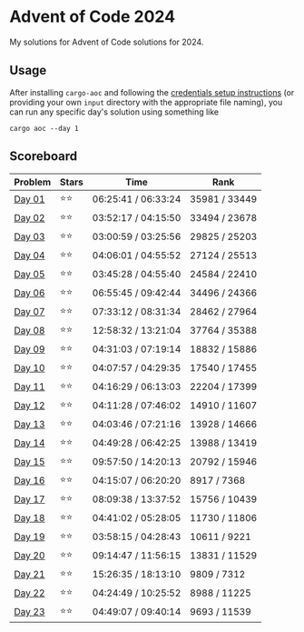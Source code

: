 # Advent of Code 2024

My solutions for Advent of Code solutions for 2024.

## Usage

After installing `cargo-aoc` and following the [credentials setup instructions](https://github.com/gobanos/cargo-aoc#setting-up-the-cli) (or providing your own `input` directory with the appropriate file
naming), you can run any specific day's solution using something like

    cargo aoc --day 1

## Scoreboard

| Problem | Stars | Time | Rank |
| ------- | ----- | ---- | ---- |
| [Day 01](./src/day01.rs) | ⭐⭐ | 06:25:41 / 06:33:24 | 35981 / 33449 |
| [Day 02](./src/day02.rs) | ⭐⭐ | 03:52:17 / 04:15:50 | 33494 / 23678 |
| [Day 03](./src/day03.rs) | ⭐⭐ | 03:00:59 / 03:25:56 | 29825 / 25203 |
| [Day 04](./src/day04.rs) | ⭐⭐ | 04:06:01 / 04:55:52 | 27124 / 25513 |
| [Day 05](./src/day05.rs) | ⭐⭐ | 03:45:28 / 04:55:40 | 24584 / 22410 |
| [Day 06](./src/day06.rs) | ⭐⭐ | 06:55:45 / 09:42:44 | 34496 / 24366 |
| [Day 07](./src/day07.rs) | ⭐⭐ | 07:33:12 / 08:31:34 | 28462 / 27964 |
| [Day 08](./src/day08.rs) | ⭐⭐ | 12:58:32 / 13:21:04 | 37764 / 35388 |
| [Day 09](./src/day09.rs) | ⭐⭐ | 04:31:03 / 07:19:14 | 18832 / 15886 |
| [Day 10](./src/day10.rs) | ⭐⭐ | 04:07:57 / 04:29:35 | 17540 / 17455 |
| [Day 11](./src/day11.rs) | ⭐⭐ | 04:16:29 / 06:13:03 | 22204 / 17399 |
| [Day 12](./src/day12.rs) | ⭐⭐ | 04:11:28 / 07:46:02 | 14910 / 11607 |
| [Day 13](./src/day13.rs) | ⭐⭐ | 04:03:46 / 07:21:16 | 13928 / 14666 |
| [Day 14](./src/day14.rs) | ⭐⭐ | 04:49:28 / 06:42:25 | 13988 / 13419 |
| [Day 15](./src/day15.rs) | ⭐⭐ | 09:57:50 / 14:20:13 | 20792 / 15946 |
| [Day 16](./src/day16.rs) | ⭐⭐ | 04:15:07 / 06:20:20 | 8917 / 7368 |
| [Day 17](./src/day17.rs) | ⭐⭐ | 08:09:38 / 13:37:52 | 15756 / 10439 |
| [Day 18](./src/day18.rs) | ⭐⭐ | 04:41:02 / 05:28:05 | 11730 / 11806 |
| [Day 19](./src/day19.rs) | ⭐⭐ | 03:58:15 / 04:28:43 | 10611 / 9221 |
| [Day 20](./src/day20.rs) | ⭐⭐ | 09:14:47 / 11:56:15 | 13831 / 11529 |
| [Day 21](./src/day21.rs) | ⭐⭐ | 15:26:35 / 18:13:10 | 9809 / 7312 |
| [Day 22](./src/day22.rs) | ⭐⭐ | 04:24:49 / 10:25:52 | 8988 / 11225 |
| [Day 23](./src/day23.rs) | ⭐⭐ | 04:49:07 / 09:40:14 | 9693 / 11539 |

